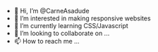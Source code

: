 - 👋 Hi, I’m @CarneAsadude
- 👀 I’m interested in making responsive websites
- 🌱 I’m currently learning CSS/Javascript
- 💞️ I’m looking to collaborate on ...
- 📫 How to reach me ...

<!---
CarneAsadude/CarneAsadude is a ✨ special ✨ repository because its `README.md` (this file) appears on your GitHub profile.
You can click the Preview link to take a look at your changes.
--->
